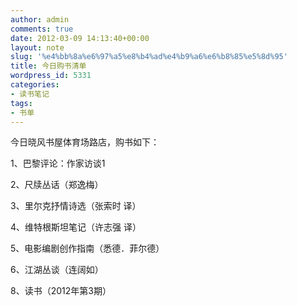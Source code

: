 ```yaml
---
author: admin
comments: true
date: 2012-03-09 14:13:40+00:00
layout: note
slug: '%e4%bb%8a%e6%97%a5%e8%b4%ad%e4%b9%a6%e6%b8%85%e5%8d%95'
title: 今日购书清单
wordpress_id: 5331
categories:
- 读书笔记
tags:
- 书单
---
```


今日晓风书屋体育场路店，购书如下：

1、巴黎评论：作家访谈1

2、尺牍丛话（郑逸梅）

3、里尔克抒情诗选（张索时 译）

4、维特根斯坦笔记（许志强 译）

5、电影编剧创作指南（悉德．菲尔德）

6、江湖丛谈（连阔如）

8、读书（2012年第3期）
